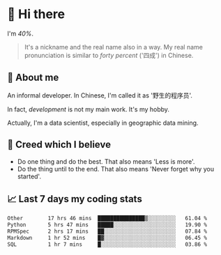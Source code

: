 # 👋 Hi there

I'm *40%*.

> It's a nickname and the real name also in a way.
> My real name pronunciation is similar to *forty percent* ('四成') in Chinese.

## :speech_balloon: About me

An informal developer. In Chinese, I'm called it as '野生的程序员'.

In fact, _development_ is not my main work. It's my hobby.

Actually, I'm a data scientist, especially in geographic data mining.

## :see_no_evil: Creed which I believe

- Do one thing and do the best. That also means 'Less is more'.
- Do the thing until to the end. That also means 'Never forget why you started'.

## :chart_with_upwards_trend: Last 7 days my coding stats

<!--START_SECTION:waka-->

```txt
Other        17 hrs 46 mins  ███████████████▒░░░░░░░░░   61.04 %
Python       5 hrs 47 mins   █████░░░░░░░░░░░░░░░░░░░░   19.90 %
RPMSpec      2 hrs 17 mins   ██░░░░░░░░░░░░░░░░░░░░░░░   07.84 %
Markdown     1 hr 52 mins    █▓░░░░░░░░░░░░░░░░░░░░░░░   06.45 %
SQL          1 hr 7 mins     █░░░░░░░░░░░░░░░░░░░░░░░░   03.86 %
```

<!--END_SECTION:waka-->
